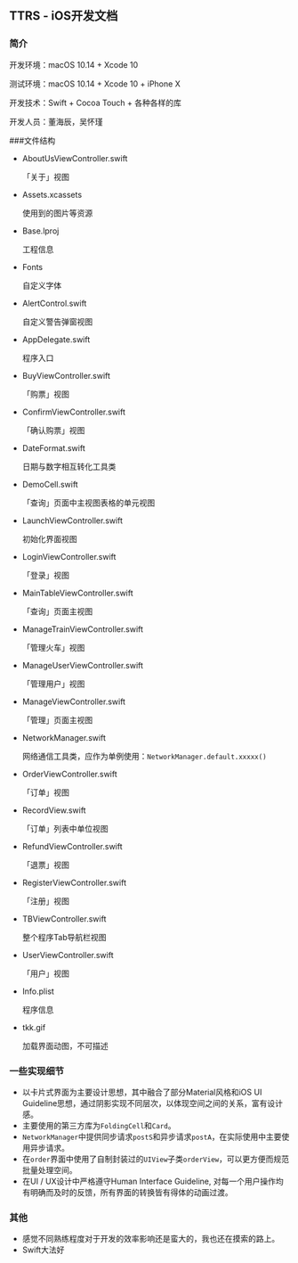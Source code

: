 ## TTRS - iOS开发文档

### 简介

开发环境：macOS 10.14 + Xcode 10

测试环境：macOS 10.14 + Xcode 10 + iPhone X

开发技术：Swift + Cocoa Touch + 各种各样的库

开发人员：董海辰，吴怀瑾

###文件结构

- AboutUsViewController.swift
	
	「关于」视图
	
- Assets.xcassets

  使用到的图片等资源

- Base.lproj

  工程信息

- Fonts

  自定义字体

- AlertControl.swift

  自定义警告弹窗视图

- AppDelegate.swift

  程序入口

- BuyViewController.swift

  「购票」视图

- ConfirmViewController.swift

  「确认购票」视图

- DateFormat.swift

  日期与数字相互转化工具类

- DemoCell.swift

  「查询」页面中主视图表格的单元视图

- LaunchViewController.swift

  初始化界面视图

- LoginViewController.swift

  「登录」视图

- MainTableViewController.swift

  「查询」页面主视图

- ManageTrainViewController.swift

  「管理火车」视图

- ManageUserViewController.swift

  「管理用户」视图

- ManageViewController.swift

  「管理」页面主视图

- NetworkManager.swift

  网络通信工具类，应作为单例使用：`NetworkManager.default.xxxxx()`

- OrderViewController.swift

  「订单」视图

- RecordView.swift

  「订单」列表中单位视图

- RefundViewController.swift

  「退票」视图

- RegisterViewController.swift

  「注册」视图

- TBViewController.swift

  整个程序Tab导航栏视图

- UserViewController.swift

  「用户」视图

- Info.plist

  程序信息

- tkk.gif

  加载界面动图，不可描述

### 一些实现细节

- 以卡片式界面为主要设计思想，其中融合了部分Material风格和iOS UI Guideline思想，通过阴影实现不同层次，以体现空间之间的关系，富有设计感。
- 主要使用的第三方库为`FoldingCell`和`Card`。
- `NetworkManager`中提供同步请求`postS`和异步请求`postA`，在实际使用中主要使用异步请求。
- 在`order`界面中使用了自制封装过的`UIView`子类`orderView`，可以更方便而规范批量处理空间。
- 在UI / UX设计中严格遵守Human Interface Guideline, 对每一个用户操作均有明确而及时的反馈，所有界面的转换皆有得体的动画过渡。

### 其他

- 感觉不同熟练程度对于开发的效率影响还是蛮大的，我也还在摸索的路上。
- Swift大法好

